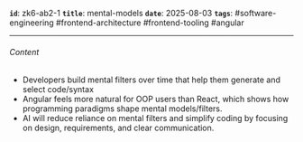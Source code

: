 **`id`**: zk6-ab2-1
**`title`**: mental-models
**`date`**: 2025-08-03
**`tags`**: #software-engineering #frontend-architecture #frontend-tooling #angular

---

###### Content

-   Developers build mental filters over time that help them generate and select code/syntax
-   Angular feels more natural for OOP users than React, which shows how programming paradigms shape mental models/filters.
-   AI will reduce reliance on mental filters and simplify coding by focusing on design, requirements, and clear communication.
